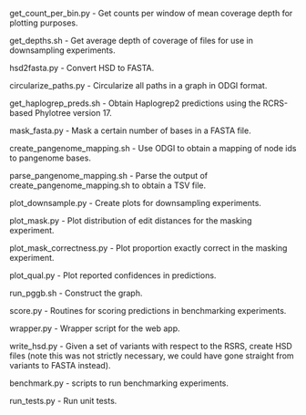 
get_count_per_bin.py - Get counts per window of mean coverage depth for plotting purposes.

get_depths.sh - Get average depth of coverage of files for use in downsampling experiments.

hsd2fasta.py - Convert HSD to FASTA.

circularize_paths.py - Circularize all paths in a graph in ODGI format.

get_haplogrep_preds.sh - Obtain Haplogrep2 predictions using the RCRS-based Phylotree version 17.

mask_fasta.py - Mask a certain number of bases in a FASTA file.

create_pangenome_mapping.sh - Use ODGI to obtain a mapping of node ids to pangenome bases.

parse_pangenome_mapping.sh - Parse the output of create_pangenome_mapping.sh to obtain a TSV file.

plot_downsample.py - Create plots for downsampling experiments.

plot_mask.py - Plot distribution of edit distances for the masking experiment.

plot_mask_correctness.py - Plot proportion exactly correct in the masking experiment.

plot_qual.py - Plot reported confidences in predictions.

run_pggb.sh - Construct the graph.

score.py - Routines for scoring predictions in benchmarking experiments.

wrapper.py - Wrapper script for the web app.

write_hsd.py - Given a set of variants with respect to the RSRS, create HSD files (note this was not strictly
               necessary, we could have gone straight from variants to FASTA instead). 

benchmark.py - scripts to run benchmarking experiments.

run_tests.py - Run unit tests.
